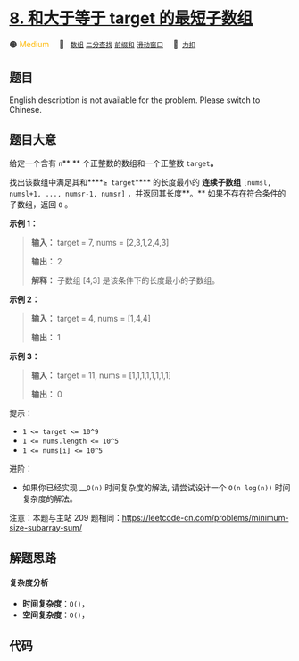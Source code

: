 # [8. 和大于等于 target 的最短子数组](https://2xiao.github.io/leetcode-js/offer2/jz_offer_II_008.html)

🟠 <font color=#ffb800>Medium</font>&emsp; 🔖&ensp; [`数组`](/tag/array.md) [`二分查找`](/tag/binary-search.md) [`前缀和`](/tag/prefix-sum.md) [`滑动窗口`](/tag/sliding-window.md)&emsp; 🔗&ensp;[`力扣`](https://leetcode.cn/problems/2VG8Kg)

## 题目

English description is not available for the problem. Please switch to
Chinese.


## 题目大意

给定一个含有 `n`** ** 个正整数的数组和一个正整数 `target`**。**

找出该数组中满足其和****`≥ target`**** 的长度最小的 **连续子数组**  `[numsl, numsl+1, ..., numsr-1,
numsr]` ，并返回其长度**。** 如果不存在符合条件的子数组，返回 `0` 。



**示例 1：**

> 
> 
> 
> 
> 
> **输入：** target = 7, nums = [2,3,1,2,4,3]
> 
> **输出：** 2
> 
> **解释：** 子数组 [4,3] 是该条件下的长度最小的子数组。
> 
> 

**示例 2：**

> 
> 
> 
> 
> 
> **输入：** target = 4, nums = [1,4,4]
> 
> **输出：** 1
> 
> 

**示例 3：**

> 
> 
> 
> 
> 
> **输入：** target = 11, nums = [1,1,1,1,1,1,1,1]
> 
> **输出：** 0
> 
> 



提示：

  * `1 <= target <= 10^9`
  * `1 <= nums.length <= 10^5`
  * `1 <= nums[i] <= 10^5`



进阶：

  * 如果你已经实现 __`O(n)` 时间复杂度的解法, 请尝试设计一个 `O(n log(n))` 时间复杂度的解法。



注意：本题与主站 209 题相同：<https://leetcode-cn.com/problems/minimum-size-subarray-sum/>


## 解题思路

#### 复杂度分析

- **时间复杂度**：`O()`，
- **空间复杂度**：`O()`，

## 代码

```javascript

```